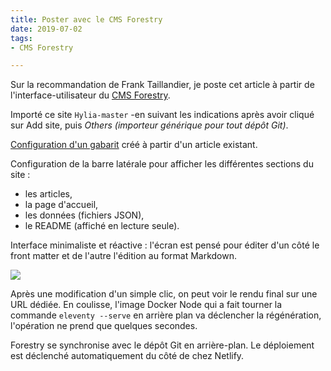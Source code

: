 ```yaml
---
title: Poster avec le CMS Forestry
date: 2019-07-02
tags:
- CMS Forestry

---
```

Sur la recommandation de Frank Taillandier, je poste cet article à partir de l'interface-utilisateur du [CMS Forestry](https://forestry.io "forestry.io").

Importé ce site `Hylia-master` -en suivant les indications après avoir cliqué sur Add site, puis _Others (importeur générique pour tout dépôt Git)_.

[Configuration d'un gabarit](https://forestry.io/docs/settings/front-matter-templates/ "Template Front Matter pour Forestry") créé à partir d'un article existant.

Configuration de la barre latérale pour afficher les différentes sections du site :

* les articles,
* la page d'accueil,
* les données (fichiers JSON),
* le README (affiché en lecture seule).

Interface minimaliste et réactive : l'écran est pensé pour éditer d'un côté le front matter et de l'autre l'édition au format Markdown.

![](/images/forestry-cms.png)

Après une modification d'un simple clic, on peut voir le rendu final sur une URL dédiée. En coulisse, l'image Docker Node qui a fait tourner la commande `eleventy --serve` en arrière plan va déclencher la régénération, l'opération ne prend que quelques secondes.

Forestry se synchronise avec le dépôt Git en arrière-plan. Le déploiement est déclenché automatiquement du côté de chez Netlify.